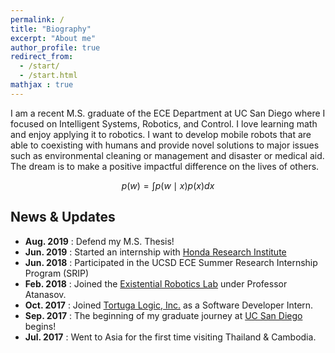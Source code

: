 ```yaml
---
permalink: /
title: "Biography"
excerpt: "About me"
author_profile: true
redirect_from: 
  - /start/
  - /start.html
mathjax : true
---
```


I am a recent M.S. graduate of the ECE Department at UC San Diego where I focused on Intelligent Systems, Robotics, and Control. I love learning math and enjoy applying it to robotics. I want to develop mobile robots that are able to coexisting with humans and provide novel solutions to major issues such as environmental cleaning or management and disaster or medical aid. The dream is to make a positive impactful difference on the lives of others.

$$p(w) = \int p(w \mid x)p(x) dx$$


## News & Updates
* **Aug. 2019** : Defend my M.S. Thesis!
* **Jun. 2019** : Started an internship with [Honda Research Institute](https://usa.honda-ri.com)
* **Jun. 2018** : Participated in the UCSD ECE Summer Research Internship Program (SRIP)
* **Feb. 2018** : Joined the [Existential Robotics Lab](https://erl.ucsd.edu) under Professor Atanasov.
* **Oct. 2017** : Joined [Tortuga Logic, Inc.](http://www.tortugalogic.com/) as a Software Developer Intern.
* **Sep. 2017** : The beginning of my graduate journey at [UC San Diego](https://ucsd.edu) begins!
* **Jul. 2017** : Went to Asia for the first time visiting Thailand & Cambodia.

